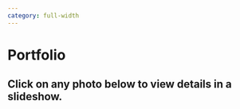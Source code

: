 ```yaml
---
category: full-width
---
```

<script src="gallery.js" type=module></script>
<link rel="stylesheet" href="styles/gallery.css">

<script>const galleries = {{ site.data.portfolio | jsonify }};</script>
# Portfolio

## Click on any photo below to view details in a slideshow.
<div id=gallery></div>

